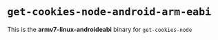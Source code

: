 # `get-cookies-node-android-arm-eabi`

This is the **armv7-linux-androideabi** binary for `get-cookies-node`

